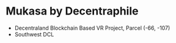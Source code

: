 # Mukasa by Decentraphile
- Decentraland Blockchain Based VR Project, Parcel (-66, -107)
- Southwest DCL
